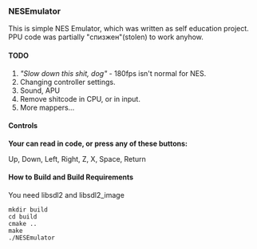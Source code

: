 ### NESEmulator
This is simple NES Emulator, which was written as self education project.
PPU code was partially "спизжен"(stolen) to work anyhow.

#### TODO
1. _"Slow down this shit, dog"_ - 180fps isn't normal for NES.
2. Changing controller settings.
3. Sound, APU
4. Remove shitcode in CPU, or in input.
5. More mappers...

#### Controls
**Your can read in code, or press any of these buttons:**

Up, Down, Left, Right, Z, X, Space, Return

#### How to Build and Build Requirements
You need libsdl2 and libsdl2_image

    mkdir build
    cd build
    cmake ..
    make
    ./NESEmulator
    
